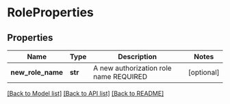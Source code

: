 # RoleProperties

## Properties
Name | Type | Description | Notes
------------ | ------------- | ------------- | -------------
**new_role_name** | **str** | A new authorization role name REQUIRED | [optional] 

[[Back to Model list]](../README.md#documentation-for-models) [[Back to API list]](../README.md#documentation-for-api-endpoints) [[Back to README]](../README.md)

